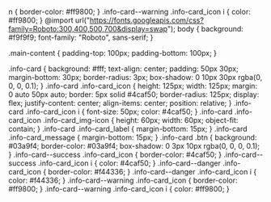 n {
	border-color: #ff9800;
}
.info-card--warning .info-card_icon i {
	color: #ff9800;
}
@import url("https://fonts.googleapis.com/css?family=Roboto:300,400,500,700&display=swap");
body {
	background: #f9f9f9;
	font-family: "Roboto", sans-serif;
}

.main-content {
	padding-top: 100px;
	padding-bottom: 100px;
}

.info-card {
	background: #fff;
	text-align: center;
	padding: 50px 30px;
	margin-bottom: 30px;
	border-radius: 3px;
	box-shadow: 0 10px 30px rgba(0, 0, 0, 0.1);
}
.info-card .info-card_icon {
	height: 125px;
	width: 125px;
	margin: 0 auto 50px auto;
	border: 5px solid #4caf50;
	border-radius: 125px;
	display: flex;
	justify-content: center;
	align-items: center;
	position: relative;
}
.info-card .info-card_icon i {
	font-size: 50px;
	color: #4caf50;
}
.info-card .info-card_icon .info-card_img-icon {
	height: 60px;
	width: 60px;
	object-fit: contain;
}
.info-card .info-card_label {
	margin-bottom: 15px;
}
.info-card .info-card_message {
	margin-bottom: 15px;
}
.info-card .btn {
	background: #03a9f4;
	border-color: #03a9f4;
	box-shadow: 0 3px 10px rgba(0, 0, 0, 0.1);
}
.info-card--success .info-card_icon {
	border-color: #4caf50;
}
.info-card--success .info-card_icon i {
	color: #4caf50;
}
.info-card--danger .info-card_icon {
	border-color: #f44336;
}
.info-card--danger .info-card_icon i {
	color: #f44336;
}
.info-card--warning .info-card_icon {
	border-color: #ff9800;
}
.info-card--warning .info-card_icon i {
	color: #ff9800;
}
